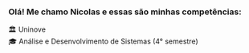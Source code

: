 ### Olá! Me chamo Nicolas e essas são minhas competências:
🏛 Uninove <br>
🎓 Análise e Desenvolvimento de Sistemas (4° semestre) <br>
